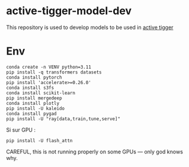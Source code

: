 # active-tigger-model-dev
This repository is used to develop models to be used in [active tigger](https://github.com/emilienschultz/activetigger)

# Env
```
conda create -n VENV python=3.11
pip install -q transformers datasets
conda install pytorch
pip install 'accelerate>=0.26.0'
conda install s3fs
conda install scikit-learn
pip install mergedeep
conda install plotly
pip install -U kaleido
conda install pygad
pip install -U "ray[data,train,tune,serve]"
```
Si sur GPU : 
```
pip install -U flash_attn
```

CAREFUL, this is not running properly on some GPUs — only god knows why.